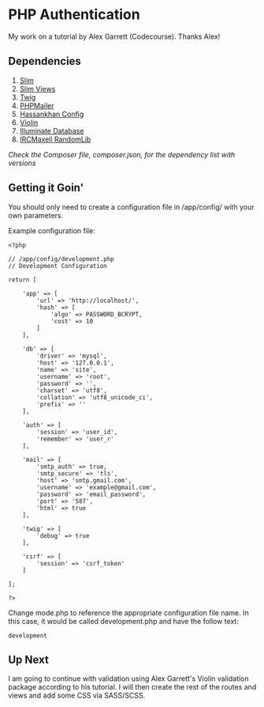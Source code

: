 # PHP Authentication
My work on a tutorial by Alex Garrett (Codecourse). Thanks Alex!

## Dependencies
1. [Slim](https://github.com/slimphp/Slim)
2. [Slim Views](https://github.com/slimphp/Slim-Views)
3. [Twig](https://github.com/twigphp/Twig)
4. [PHPMailer](https://github.com/PHPMailer/PHPMailer)
5. [Hassankhan Config](https://packagist.org/packages/hassankhan/config)
6. [Violin](https://github.com/alexgarrett/violin)
7. [Illuminate Database](https://github.com/illuminate/database)
8. [IRCMaxell RandomLib](https://packagist.org/packages/ircmaxell/random-lib)

*Check the Composer file, composer.json, for the dependency list with versions*


## Getting it Goin'
You should only need to create a configuration file in /app/config/ with your own parameters.

Example configuration file:

```
<?php

// /app/config/development.php
// Development Configuration

return [

	'app' => [
		'url' => 'http://localhost/',
		'hash' => [
			'algo' => PASSWORD_BCRYPT,
			'cost' => 10
		]
	],

	'db' => [
		'driver' => 'mysql',
		'host' => '127.0.0.1',
		'name' => 'site',
		'username' => 'root',
		'password' => '',
		'charset' => 'utf8',
		'collation' => 'utf8_unicode_ci',
		'prefix' => ''
	],

	'auth' => [
		'session' => 'user_id',
		'remember' => 'user_r'
	],

	'mail' => [
		'smtp_auth' => true,
		'smtp_secure' => 'tls',
		'host' => 'smtp.gmail.com',
		'username' => 'example@gmail.com',
		'password' => 'email_password',
		'port' => '587',
		'html' => true
	],

	'twig' => [
		'debug' => true
	],

	'csrf' => [
		'session' => 'csrf_token'
	]

];

?>
```

Change mode.php to reference the appropriate configuration file name. In this case, it would be called development.php and have the follow text:

```
development
```

## Up Next
I am going to continue with validation using Alex Garrett's Violin validation package according to his tutorial. I will then create the rest of the routes and views and add some CSS via SASS/SCSS.